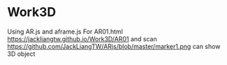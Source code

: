 # Work3D
Using AR.js and aframe.js
For AR01.html
https://jackliangtw.github.io/Work3D/AR01
and scan https://github.com/JackLiangTW/ARjs/blob/master/marker1.png can show 3D object
